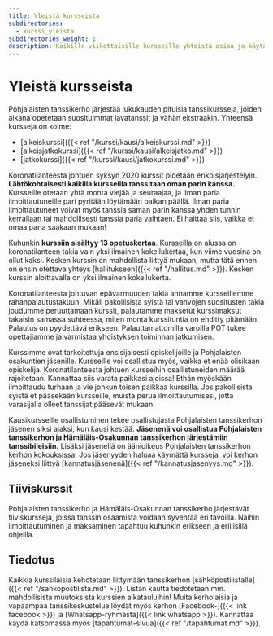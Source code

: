```yaml
---
title: Yleistä kursseista
subdirectories:
  - kurssi_yleista
subdirectories_weight: 1
description: Kaikille viikottaisille kursseille yhteistä asiaa ja käytäntöjä.
---
```

# Yleistä kursseista

Pohjalaisten tanssikerho järjestää lukukauden pituisia tanssikursseja, joiden aikana opetetaan suosituimmat lavatanssit ja vähän ekstraakin. Yhteensä kursseja on kolme:

* [alkeiskurssi]({{< ref "/kurssi/kausi/alkeiskurssi.md" >}})
* [alkeisjatkokurssi]({{< ref "/kurssi/kausi/alkeisjatko.md" >}})
* [jatkokurssi]({{< ref "/kurssi/kausi/jatkokurssi.md" >}})

<!-- Alkeiskursseja on kaksi erilaista. Toisella alkeiskurssilla tanssitaan pareja vaihtaen, mikä usein tukee tanssin oppimista. Toinen alkeiskurssi pidetään niille, jotka haluavat tanssia oman parinsa kanssa. Alkeisjatko- ja jatkokursseilla tanssitaan paria vaihtaen. -->

Koronatilanteesta johtuen syksyn 2020 kurssit pidetään erikoisjärjestelyin. **Lähtökohtaisesti kaikilla kursseilla tanssitaan oman parin kanssa.** Kursseille otetaan yhtä monta viejää ja seuraajaa, ja ilman paria ilmoittautuneille pari pyritään löytämään paikan päällä. Ilman paria ilmoittautuneet voivat myös tanssia saman parin kanssa yhden tunnin kerrallaan tai mahdollisesti tanssia paria vaihtaen. Ei haittaa siis, vaikka et omaa paria saakaan mukaan!

Kuhunkin **kurssiin sisältyy 13 opetuskertaa**. Kursseilla on alussa on koronatilanteen takia vain yksi ilmainen kokeilukertaa, kun viime vuosina on ollut kaksi. Kesken kurssin on mahdollista liittyä mukaan, mutta tätä ennen on ensin otettava yhteys [hallitukseen]({{< ref "/hallitus.md" >}}). Kesken kurssin aloittavalla on yksi ilmainen kokeilukerta.

Koronatilanteesta johtuvan epävarmuuden takia annamme kursseillemme rahanpalautustakuun. Mikäli pakollisista syistä tai vahvojen suositusten takia joudumme peruuttamaan kurssit, palautamme maksetut kurssimaksut takaisin samassa suhteessa, miten monta kurssituntia on ehditty pitämään. Palautus on pyydettävä erikseen. Palauttamattomilla varoilla POT tukee opettajiamme ja varmistaa yhdistyksen toiminnan jatkumisen.

Kurssimme ovat tarkoitettuja ensisijaisesti opiskelijoille ja Pohjalaisten osakuntien jäsenille. Kursseille voi osallistua myös, vaikka et enää olisikaan opiskelija. Koronatilanteesta johtuen kursseihin osallistuneiden määrää rajoitetaan. Kannattaa siis varata paikkasi ajoissa! Ethän myöskään ilmoittaudu turhaan ja vie jonkun toisen paikkaa kurssilla. Jos pakollisista syistä et pääsekään kursseille, muista perua ilmoittautumisesi, jotta varasijalla olleet tanssijat pääsevät mukaan.

Kausikursseille osallistuminen tekee osallistujasta Pohjalaisten tanssikerhon jäsenen siksi ajaksi, kun kausi kestää. **Jäsenenä voi osallistua Pohjalaisten tanssikerhon ja Hämäläis-Osakunnan tanssikerhon järjestämiin tanssibileisiin.** Lisäksi jäsenellä on äänioikeus Pohjalaisten tanssikerhon kerhon kokouksissa. Jos jäsenyyden haluaa käymättä kursseja, voi kerhon jäseneksi liittyä [kannatusjäsenenä]({{< ref "/kannatusjasenyys.md" >}}).

## Tiiviskurssit

Pohjalaisten tanssikerho ja Hämäläis-Osakunnan tanssikerho järjestävät tiiviskursseja, joissa tanssin osaamista voidaan syventää eri tavoilla. Näihin ilmoittautuminen ja maksaminen tapahtuu kuhunkin erikseen ja erillisillä ohjeilla.

## Tiedotus

Kaikkia kurssilaisia kehotetaan liittymään tanssikerhon [sähköpostilistalle]({{< ref "/sahkopostilista.md" >}}). Listan kautta tiedotetaan mm. mahdollisista muutoksista kurssien aikatauluihin! Muita kerholaisia ja vapaampaa tanssikeskustelua löydät myös kerhon [Facebook-]({{< link facebook >}}) ja [Whatsapp-ryhmästä]({{< link whatsapp >}}). Kannattaa käydä katsomassa myös [tapahtumat-sivua]({{< ref "/tapahtumat.md" >}}).

